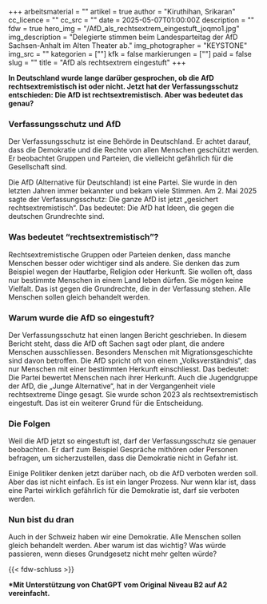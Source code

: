 +++
arbeitsmaterial = ""
artikel = true
author = "Kiruthihan, Srikaran"
cc_licence = ""
cc_src = ""
date = 2025-05-07T01:00:00Z
description = ""
fdw = true
hero_img = "/AfD_als_rechtsextrem_eingestuft_joqmo1.jpg"
img_description = "Delegierte stimmen beim Landesparteitag der AfD Sachsen-Anhalt im Alten Theater ab."
img_photographer = "KEYSTONE"
img_src = ""
kategorien = [""]
kfk = false
markierungen = [""]
paid = false
slug = ""
title = "AfD als rechtsextrem eingestuft"
+++

**In Deutschland wurde lange darüber gesprochen, ob die AfD rechtsextremistisch ist oder nicht. Jetzt hat der Verfassungsschutz entschieden: Die AfD ist rechtsextremistisch. Aber was bedeutet das genau?**

### Verfassungsschutz und AfD

Der Verfassungsschutz ist eine Behörde in Deutschland. Er achtet darauf, dass die Demokratie und die Rechte von allen Menschen geschützt werden. Er beobachtet Gruppen und Parteien, die vielleicht gefährlich für die Gesellschaft sind.

Die AfD (Alternative für Deutschland) ist eine Partei. Sie wurde in den letzten Jahren immer bekannter und bekam viele Stimmen. Am 2. Mai 2025 sagte der Verfassungsschutz: Die ganze AfD ist jetzt „gesichert rechtsextremistisch“. Das bedeutet: Die AfD hat Ideen, die gegen die deutschen Grundrechte sind.

### Was bedeutet “rechtsextremistisch”?

Rechtsextremistische Gruppen oder Parteien denken, dass manche Menschen besser oder wichtiger sind als andere. Sie denken das zum Beispiel wegen der Hautfarbe, Religion oder Herkunft. Sie wollen oft, dass nur bestimmte Menschen in einem Land leben dürfen. Sie mögen keine Vielfalt. Das ist gegen die Grundrechte, die in der Verfassung stehen. Alle Menschen sollen gleich behandelt werden.

### Warum wurde die AfD so eingestuft?

Der Verfassungsschutz hat einen langen Bericht geschrieben. In diesem Bericht steht, dass die AfD oft Sachen sagt oder plant, die andere Menschen ausschliessen. Besonders Menschen mit Migrationsgeschichte sind davon betroffen. Die AfD spricht oft von einem „Volksverständnis“, das nur Menschen mit einer bestimmten Herkunft einschliesst. Das bedeutet: Die Partei bewertet Menschen nach ihrer Herkunft. Auch die Jugendgruppe der AfD, die „Junge Alternative“, hat in der Vergangenheit viele rechtsextreme Dinge gesagt. Sie wurde schon 2023 als rechtsextremistisch eingestuft. Das ist ein weiterer Grund für die Entscheidung.

### Die Folgen

Weil die AfD jetzt so eingestuft ist, darf der Verfassungsschutz sie genauer beobachten. Er darf zum Beispiel Gespräche mithören oder Personen befragen, um sicherzustellen, dass die Demokratie nicht in Gefahr ist.

Einige Politiker denken jetzt darüber nach, ob die AfD verboten werden soll. Aber das ist nicht einfach. Es ist ein langer Prozess. Nur wenn klar ist, dass eine Partei wirklich gefährlich für die Demokratie ist, darf sie verboten werden.

### Nun bist du dran

Auch in der Schweiz haben wir eine Demokratie. Alle Menschen sollen gleich behandelt werden. Aber warum ist das wichtig? Was würde passieren, wenn dieses Grundgesetz nicht mehr gelten würde?

{{< fdw-schluss >}}

**\*Mit Unterstützung von ChatGPT vom Original Niveau B2 auf A2 vereinfacht.**